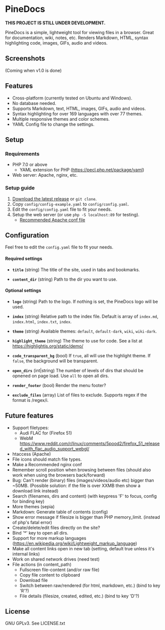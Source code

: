 # PineDocs

**THIS PROJECT IS STILL UNDER DEVELOPMENT.**

PineDocs is a simple, lightweight tool for viewing files in a browser. Great for documentation, wiki, notes, etc.
Renders Markdown, HTML, syntax highlighting code, images, GIFs, audio and videos.


## Screenshots
(Coming when v1.0 is done)


## Features
- Cross-platform (currently tested on Ubuntu and Windows).
- No database needed.
- Supports Markdown, text, HTML, images, GIFs, audio and videos.
- Syntax highlighting for over 169 languages with over 77 themes.
- Multiple responsive themes and color schemes.
- YAML Config file to change the settings.


## Setup
### Requirements
- PHP 7.0 or above
	- YAML extension for PHP (https://pecl.php.net/package/yaml)
- Web server: Apache, nginx, etc.


### Setup guide
1. [Download the latest release](https://github.com/xy2z/PineDocs/releases) or `git clone`.
1. Copy `config/config-example.yaml` to `config/config.yaml`.
1. Edit the `config/config.yaml` file to fit your needs.
1. Setup the web server (or use `php -S localhost:89` for testing).
	- [Recommended Apache conf file](#)


## Configuration
Feel free to edit the `config.yaml` file to fit your needs.


#### Required settings
- **`title`**  (string) The title of the site, used in tabs and bookmarks.

- **`content_dir`** (string) Path to the dir you want to use.

#### Optional settings
- **`logo`** (string) Path to the logo. If nothing is set, the PineDocs logo will be used.

- **`index`** (string) Relative path to the index file. Default is array of `index.md`, `index.html`, `index.txt`, `index`.

- **`theme`** (string) Available themes: `default`, `default-dark`, `wiki`, `wiki-dark`.

- **`highlight_theme`** (string) The theme to use for code. See a list at https://highlightjs.org/static/demo/

- **`code_transparent_bg`** (bool) If `true`, all  will use the highlight theme. If `false`, the background will be transparent.

- **`open_dirs`** (int|string) The number of levels of dirs that should be opnened on page load. Use `all` to open all dirs.

- **`render_footer`** (bool) Render the menu footer?

- **`exclude_files`** (array) List of files to exclude. Supports regex if the format is /regex/i.


## Future features
- Support filetypes:
	- Audi FLAC for (Firefox 51)
	- WebM
	https://www.reddit.com/r/linux/comments/5pood2/firefox_51_released_with_flac_audio_support_webgl/
- htaccess (Apache)
- File icons should match file types.
- Make a Recommended nginx conf
- Remember scroll position when browsing between files (should also work when using the browsers back/forward)
- Bug: Can't render (binary) files (images/videos/audio etc) bigger than ~50MB. (Possible solution: if the file is over XXMB then show a download link instead)
- Search (filenames, dirs and content) (with keypress 'F' to focus, config for binding key)
- More themes (sepia)
- Markdown: Generate table of contents (config)
- Show error message if filesize is bigger than PHP memory_limit. (instead of php's fatal error)
- Create/delete/edit files directly on the site?
- Bind '*' key to open all dirs.
- Support for more markup languages (https://en.wikipedia.org/wiki/Lightweight_markup_language)
- Make all content links open in new tab (setting, default true unless it's internal links)
- Work on shared network drives (need test)
- File actions (in content_path)
	- Fullscreen file-content (and/or raw file)
	- Copy file content to clipboard
	- Download file
	- Switch between raw/rendered (for html, markdown, etc.) (bind to key 'R'?)
	- File details (filesize, created, edited, etc.) (bind to key 'D'?)


## License
GNU GPLv3. See LICENSE.txt
